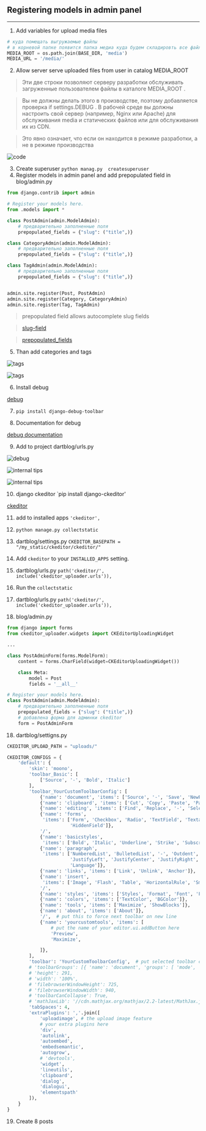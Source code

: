 ## Registering models in admin panel

---

1. Add variables for upload media files

```python
# куда помещать выгружаемые файлы
# в корневой папке появится папка медиа куда будем складировть все файлы
MEDIA_ROOT = os.path.join(BASE_DIR, 'media')
MEDIA_URL = '/media/'
```
2. Allow server serve uploaded files from user in catalog MEDIA_ROOT
> Эти две строки позволяют серверу разработки обслуживать загруженные пользователем файлы в каталоге MEDIA_ROOT .

> Вы не должны делать этого в производстве, поэтому добавляется проверка if settings.DEBUG . В рабочей среде вы должны настроить свой сервер (например, Nginx или Apache) для обслуживания media и статических файлов или для обслуживания их из CDN.

> Это явно означает, что если он находится в режиме разработки, а не в режиме производства

![code](img/3.png)

3. Create superuser `python manag.py  createsuperuser`
4. Register models in admin panel and add prepopulated field in blog/admin.py
```python
from django.contrib import admin

# Register your models here.
from .models import *

class PostAdmin(admin.ModelAdmin):
    # предварительно заполненные поля
    prepopulated_fields = {"slug": ("title",)}

class CategoryAdmin(admin.ModelAdmin):
    # предварительно заполненные поля
    prepopulated_fields = {"slug": ("title",)}

class TagAdmin(admin.ModelAdmin):
    # предварительно заполненные поля
    prepopulated_fields = {"slug": ("title",)}


admin.site.register(Post, PostAdmin)
admin.site.register(Category, CategoryAdmin)
admin.site.register(Tag, TagAdmin)
```

> prepopulated field allows autocomplete slug fields

> [slug-field](https://djbook.ru/rel3.0/ref/models/fields.html#django.db.models.SlugField)

> [prepopulated_fields ](https://djbook.ru/rel3.0/ref/contrib/admin/index.html#django.contrib.admin.ModelAdmin.prepopulated_fields)

5. Than add categories and tags

![tags](img/admin/1.png)
   
![tags](img/admin/2.png)

6. Install debug

[debug](https://pypi.org/project/django-debug-toolbar/)

7. `pip install django-debug-toolbar`

8. Documentation for debug

[debug documentation](https://django-debug-toolbar.readthedocs.io/en/latest/installation.html#getting-the-code)

9. Add to project dartblog/urls.py

![debug](img/settings/1.png)

![internal tips](img/settings/2.png)

![internal tips](img/settings/3.png)

10. django ckeditor `pip install django-ckeditor'

[ckeditor](https://pypi.org/project/django-ckeditor/)

11. add to installed apps `'ckeditor',`

12. `python manage.py collectstatic`

13. dartblog/settings.py
`CKEDITOR_BASEPATH = "/my_static/ckeditor/ckeditor/"`
    
14. Add `ckeditor` to your `INSTALLED_APPS` setting.
    
14. dartblog/urls.py `path('ckeditor/', include('ckeditor_uploader.urls')),`
    
15. Run the `collectstatic`


16. dartblog/urls.py `path('ckeditor/', include('ckeditor_uploader.urls')),`

17. blog/admin.py

```python
from django import forms
from ckeditor_uploader.widgets import CKEditorUploadingWidget

...

class PostAdminForm(forms.ModelForm):
    content = forms.CharField(widget=CKEditorUploadingWidget())

    class Meta:
        model = Post
        fields = '__all__'

# Register your models here.
class PostAdmin(admin.ModelAdmin):
    # предварительно заполненные поля
    prepopulated_fields = {"slug": ("title",)}
    # добавлена форма для админки ckeditor
    form = PostAdminForm
```

18. dartblog/settigns.py

```python
CKEDITOR_UPLOAD_PATH = "uploads/"

CKEDITOR_CONFIGS = {
    'default': {
        'skin': 'moono',
        'toolbar_Basic': [
            ['Source', '-', 'Bold', 'Italic']
        ],
        'toolbar_YourCustomToolbarConfig': [
            {'name': 'document', 'items': ['Source', '-', 'Save', 'NewPage', 'Preview', 'Print', '-', 'Templates']},
            {'name': 'clipboard', 'items': ['Cut', 'Copy', 'Paste', 'PasteText', 'PasteFromWord', '-', 'Undo', 'Redo']},
            {'name': 'editing', 'items': ['Find', 'Replace', '-', 'SelectAll']},
            {'name': 'forms',
             'items': ['Form', 'Checkbox', 'Radio', 'TextField', 'Textarea', 'Select', 'Button', 'ImageButton',
                       'HiddenField']},
            '/',
            {'name': 'basicstyles',
             'items': ['Bold', 'Italic', 'Underline', 'Strike', 'Subscript', 'Superscript', '-', 'RemoveFormat']},
            {'name': 'paragraph',
             'items': ['NumberedList', 'BulletedList', '-', 'Outdent', 'Indent', '-', 'Blockquote', 'CreateDiv', '-',
                       'JustifyLeft', 'JustifyCenter', 'JustifyRight', 'JustifyBlock', '-', 'BidiLtr', 'BidiRtl',
                       'Language']},
            {'name': 'links', 'items': ['Link', 'Unlink', 'Anchor']},
            {'name': 'insert',
             'items': ['Image', 'Flash', 'Table', 'HorizontalRule', 'Smiley', 'SpecialChar', 'PageBreak', 'Iframe']},
            '/',
            {'name': 'styles', 'items': ['Styles', 'Format', 'Font', 'FontSize']},
            {'name': 'colors', 'items': ['TextColor', 'BGColor']},
            {'name': 'tools', 'items': ['Maximize', 'ShowBlocks']},
            {'name': 'about', 'items': ['About']},
            '/',  # put this to force next toolbar on new line
            {'name': 'yourcustomtools', 'items': [
                # put the name of your editor.ui.addButton here
                'Preview',
                'Maximize',

            ]},
        ],
        'toolbar': 'YourCustomToolbarConfig',  # put selected toolbar config here
        # 'toolbarGroups': [{ 'name': 'document', 'groups': [ 'mode', 'document', 'doctools' ] }],
        # 'height': 291,
        # 'width': '100%',
        # 'filebrowserWindowHeight': 725,
        # 'filebrowserWindowWidth': 940,
        # 'toolbarCanCollapse': True,
        # 'mathJaxLib': '//cdn.mathjax.org/mathjax/2.2-latest/MathJax.js?config=TeX-AMS_HTML',
        'tabSpaces': 4,
        'extraPlugins': ','.join([
            'uploadimage', # the upload image feature
            # your extra plugins here
            'div',
            'autolink',
            'autoembed',
            'embedsemantic',
            'autogrow',
            # 'devtools',
            'widget',
            'lineutils',
            'clipboard',
            'dialog',
            'dialogui',
            'elementspath'
        ]),
    }
}
```

19. Create 8 posts

